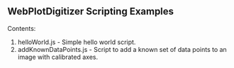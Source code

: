 WebPlotDigitizer Scripting Examples
-----------------------------------

Contents:

1) helloWorld.js - Simple hello world script.
2) addKnownDataPoints.js - Script to add a known set of data points to an image with calibrated axes.

